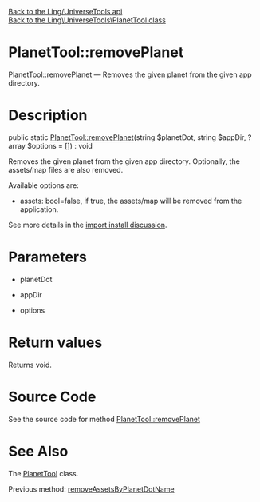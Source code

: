 [Back to the Ling/UniverseTools api](https://github.com/lingtalfi/UniverseTools/blob/master/doc/api/Ling/UniverseTools.md)<br>
[Back to the Ling\UniverseTools\PlanetTool class](https://github.com/lingtalfi/UniverseTools/blob/master/doc/api/Ling/UniverseTools/PlanetTool.md)


PlanetTool::removePlanet
================



PlanetTool::removePlanet — Removes the given planet from the given app directory.




Description
================


public static [PlanetTool::removePlanet](https://github.com/lingtalfi/UniverseTools/blob/master/doc/api/Ling/UniverseTools/PlanetTool/removePlanet.md)(string $planetDot, string $appDir, ?array $options = []) : void




Removes the given planet from the given app directory.
Optionally, the assets/map files are also removed.

Available options are:
- assets: bool=false, if true, the assets/map will be removed from the application.

See more details in the [import install discussion](https://github.com/lingtalfi/TheBar/blob/master/discussions/import-install.md#summary).




Parameters
================


- planetDot

    

- appDir

    

- options

    


Return values
================

Returns void.








Source Code
===========
See the source code for method [PlanetTool::removePlanet](https://github.com/lingtalfi/UniverseTools/blob/master/PlanetTool.php#L439-L456)


See Also
================

The [PlanetTool](https://github.com/lingtalfi/UniverseTools/blob/master/doc/api/Ling/UniverseTools/PlanetTool.md) class.

Previous method: [removeAssetsByPlanetDotName](https://github.com/lingtalfi/UniverseTools/blob/master/doc/api/Ling/UniverseTools/PlanetTool/removeAssetsByPlanetDotName.md)<br>

